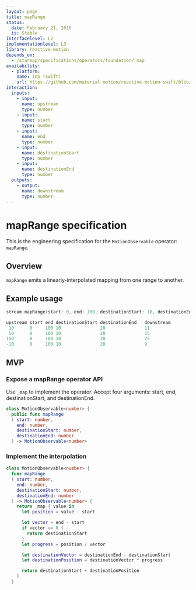 ```yaml
---
layout: page
title: mapRange
status:
  date: February 21, 2016
  is: Stable
interfacelevel: L2
implementationlevel: L3
library: reactive-motion
depends_on:
  - /starmap/specifications/operators/foundation/_map
availability:
  - platform:
    name: iOS (Swift)
    url: https://github.com/material-motion/reactive-motion-swift/blob/develop/src/operators/mapRange.swift
interaction:
  inputs:
    - input:
      name: upstream
      type: number
    - input:
      name: start
      type: number
    - input:
      name: end
      type: number
    - input:
      name: destinationStart
      type: number
    - input:
      name: destinationEnd
      type: number
  outputs:
    - output:
      name: downstream
      type: number
---
```


# mapRange specification

This is the engineering specification for the `MotionObservable` operator: `mapRange`.

## Overview

`mapRange` emits a linearly-interpolated mapping from one range to another.

## Example usage

```swift
stream.mapRange(start: 0, end: 100, destinationStart: 10, destinationEnd: 20)

upstream start end destinationStart destinationEnd   downstream
 10      0     100 10               20               11
 50      0     100 10               20               15
150      0     100 10               20               25
-10      0     100 10               20               9
```

## MVP

### Expose a mapRange operator API

Use `_map` to implement the operator. Accept four arguments: start, end, destinationStart, and
destinationEnd.

```swift
class MotionObservable<number> {
  public func mapRange
  ( start: number,
    end: number,
    destinationStart: number,
    destinationEnd: number
  ) -> MotionObservable<number>
```

### Implement the interpolation

```swift
class MotionObservable<number> {
  func mapRange
  ( start: number,
    end: number,
    destinationStart: number,
    destinationEnd: number
  ) -> MotionObservable<number> {
    return _map { value in
      let position = value - start

      let vector = end - start
      if vector == 0 {
        return destinationStart
      }
      let progress = position / vector

      let destinationVector = destinationEnd - destinationStart
      let destinationPosition = destinationVector * progress

      return destinationStart + destinationPosition
    }
  }
```
